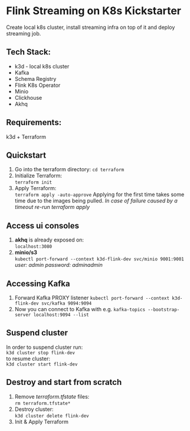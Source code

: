 # Flink Streaming on K8s Kickstarter
Create local k8s cluster, install streaming infra on top of it and deploy streaming job.

## Tech Stack:
- k3d - local k8s cluster
- Kafka
- Schema Registry
- Flink K8s Operator
- Minio
- Clickhouse
- Akhq

## Requirements:
k3d + Terraform

## Quickstart

1. Go into the terraform directory:
`cd terraform`
2. Initialize Terraform:  
`terraform init`  
2. Apply Terraform:  
`terraform apply -auto-approve`
Applying for the first time takes some time due to the images being pulled. 
*In case of failure caused by a timeout re-run terraform apply*

## Access ui consoles
1. **akhq** is already exposed on:  
`localhost:3080`
2. **minio/s3**  
`kubectl port-forward --context k3d-flink-dev svc/minio 9001:9001`  
*user: admin password: adminadmin*

## Accessing Kafka
1. Forward Kafka PROXY listener
`kubectl port-forward --context k3d-flink-dev svc/kafka 9094:9094`
2. Now you can connect to Kafka with e.g.
`kafka-topics --bootstrap-server localhost:9094 --list`

## Suspend cluster
In order to suspend cluster run:  
`k3d cluster stop flink-dev`  
to resume cluster:  
`k3d cluster start flink-dev`  

## Destroy and start from scratch
1. Remove *terraform.tfstate* files:  
`rm terraform.tfstate*`
2. Destroy cluster:  
`k3d cluster delete flink-dev`  
3. Init & Apply Terraform
